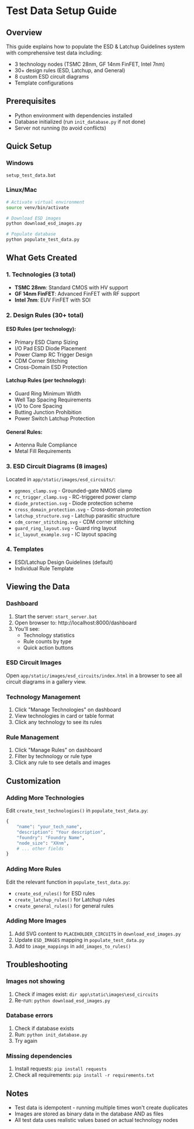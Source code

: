 # Test Data Setup Guide

## Overview
This guide explains how to populate the ESD & Latchup Guidelines system with comprehensive test data including:
- 3 technology nodes (TSMC 28nm, GF 14nm FinFET, Intel 7nm)
- 30+ design rules (ESD, Latchup, and General)
- 8 custom ESD circuit diagrams
- Template configurations

## Prerequisites
- Python environment with dependencies installed
- Database initialized (run `init_database.py` if not done)
- Server not running (to avoid conflicts)

## Quick Setup

### Windows
```batch
setup_test_data.bat
```

### Linux/Mac
```bash
# Activate virtual environment
source venv/bin/activate

# Download ESD images
python download_esd_images.py

# Populate database
python populate_test_data.py
```

## What Gets Created

### 1. Technologies (3 total)
- **TSMC 28nm**: Standard CMOS with HV support
- **GF 14nm FinFET**: Advanced FinFET with RF support  
- **Intel 7nm**: EUV FinFET with SOI

### 2. Design Rules (30+ total)
#### ESD Rules (per technology):
- Primary ESD Clamp Sizing
- I/O Pad ESD Diode Placement
- Power Clamp RC Trigger Design
- CDM Corner Stitching
- Cross-Domain ESD Protection

#### Latchup Rules (per technology):
- Guard Ring Minimum Width
- Well Tap Spacing Requirements
- I/O to Core Spacing
- Butting Junction Prohibition
- Power Switch Latchup Protection

#### General Rules:
- Antenna Rule Compliance
- Metal Fill Requirements

### 3. ESD Circuit Diagrams (8 images)
Located in `app/static/images/esd_circuits/`:
- `ggnmos_clamp.svg` - Grounded-gate NMOS clamp
- `rc_trigger_clamp.svg` - RC-triggered power clamp
- `diode_protection.svg` - Diode protection scheme
- `cross_domain_protection.svg` - Cross-domain protection
- `latchup_structure.svg` - Latchup parasitic structure
- `cdm_corner_stitching.svg` - CDM corner stitching
- `guard_ring_layout.svg` - Guard ring layout
- `ic_layout_example.svg` - IC layout spacing

### 4. Templates
- ESD/Latchup Design Guidelines (default)
- Individual Rule Template

## Viewing the Data

### Dashboard
1. Start the server: `start_server.bat`
2. Open browser to: http://localhost:8000/dashboard
3. You'll see:
   - Technology statistics
   - Rule counts by type
   - Quick action buttons

### ESD Circuit Images
Open `app/static/images/esd_circuits/index.html` in a browser to see all circuit diagrams in a gallery view.

### Technology Management
1. Click "Manage Technologies" on dashboard
2. View technologies in card or table format
3. Click any technology to see its rules

### Rule Management  
1. Click "Manage Rules" on dashboard
2. Filter by technology or rule type
3. Click any rule to see details and images

## Customization

### Adding More Technologies
Edit `create_test_technologies()` in `populate_test_data.py`:
```python
{
    "name": "your_tech_name",
    "description": "Your description",
    "foundry": "Foundry Name",
    "node_size": "XXnm",
    # ... other fields
}
```

### Adding More Rules
Edit the relevant function in `populate_test_data.py`:
- `create_esd_rules()` for ESD rules
- `create_latchup_rules()` for Latchup rules
- `create_general_rules()` for general rules

### Adding More Images
1. Add SVG content to `PLACEHOLDER_CIRCUITS` in `download_esd_images.py`
2. Update `ESD_IMAGES` mapping in `populate_test_data.py`
3. Add to `image_mappings` in `add_images_to_rules()`

## Troubleshooting

### Images not showing
1. Check if images exist: `dir app\static\images\esd_circuits`
2. Re-run: `python download_esd_images.py`

### Database errors
1. Check if database exists
2. Run: `python init_database.py`
3. Try again

### Missing dependencies
1. Install requests: `pip install requests`
2. Check all requirements: `pip install -r requirements.txt`

## Notes
- Test data is idempotent - running multiple times won't create duplicates
- Images are stored as binary data in the database AND as files
- All test data uses realistic values based on actual technology nodes
